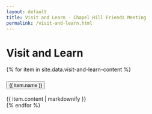 ```yaml
---
layout: default
title: Visit and Learn - Chapel Hill Friends Meeting
permalink: /visit-and-learn.html
---
```


<h1>Visit and Learn</h1>

<div class="accordion">
  {% for item in site.data.visit-and-learn-content %}
    <div class="card">
      <div class="card-header" id="heading-{{item-tag}}">
        <h3 class="mb-0">
          <button class="btn btn-link collapsed accordionButton" data-toggle="collapse" data-target="#{{ item.tag }}" aria-expanded="false" aria-controls="{{item.tag}}">
            {{ item.name }}
          </button>
        </h3>
      </div>
      <div id="{{ item.tag }}" class="collapse autoScroll" aria-labelledby="heading-{item-tag}}" data-parent=".accordion">
        <div class="card-body">
          {{ item.content | markdownify }}
        </div>
      </div>
    </div>
  {% endfor %}
</div>
